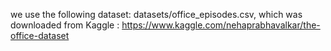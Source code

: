 we use the following dataset: datasets/office_episodes.csv, which was downloaded from Kaggle : https://www.kaggle.com/nehaprabhavalkar/the-office-dataset

